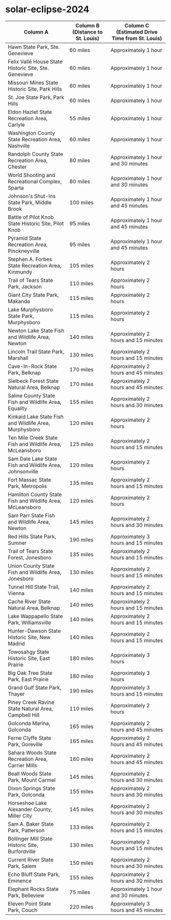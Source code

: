 # solar-eclipse-2024


| Column A                                      | Column B (Distance to St. Louis) | Column C (Estimated Drive Time from St. Louis) |
|-----------------------------------------------|-----------------------------------|------------------------------------------------|
| Hawn State Park, Ste. Genevieve              | 60 miles                          | Approximately 1 hour                           |
| Felix Vallé House State Historic Site, Ste. Genevieve | 60 miles                   | Approximately 1 hour                           |
| Missouri Mines State Historic Site, Park Hills | 60 miles                         | Approximately 1 hour                           |
| St. Joe State Park, Park Hills               | 60 miles                          | Approximately 1 hour                           |
| Eldon Hazlet State Recreation Area, Carlyle  | 55 miles                          | Approximately 1 hour                           |
| Washington County State Recreation Area, Nashville | 60 miles                       | Approximately 1 hour                           |
| Randolph County State Recreation Area, Chester | 80 miles                         | Approximately 1 hour and 30 minutes            |
| World Shooting and Recreational Complex, Sparta | 80 miles                        | Approximately 1 hour and 30 minutes            |
| Johnson's Shut-Ins State Park, Middle Brook  | 100 miles                         | Approximately 1 hour and 45 minutes            |
| Battle of Pilot Knob State Historic Site, Pilot Knob | 95 miles                    | Approximately 1 hour and 45 minutes            |
| Pyramid State Recreation Area, Pinckneyville | 95 miles                          | Approximately 1 hour and 45 minutes            |
| Stephen A. Forbes State Recreation Area, Kinmundy | 105 miles                       | Approximately 2 hours                          |
| Trail of Tears State Park, Jackson           | 110 miles                         | Approximately 2 hours                          |
| Giant City State Park, Makanda               | 115 miles                         | Approximately 2 hours                          |
| Lake Murphysboro State Park, Murphysboro     | 115 miles                         | Approximately 2 hours                          |
| Newton Lake State Fish and Wildlife Area, Newton | 140 miles                      | Approximately 2 hours and 15 minutes           |
| Lincoln Trail State Park, Marshall           | 130 miles                         | Approximately 2 hours and 15 minutes           |
| Cave-In-Rock State Park, Belknap             | 170 miles                         | Approximately 2 hours and 45 minutes           |
| Sielbeck Forest State Natural Area, Belknap  | 170 miles                         | Approximately 2 hours and 45 minutes           |
| Saline County State Fish and Wildlife Area, Equality | 155 miles                    | Approximately 2 hours and 30 minutes           |
| Kinkaid Lake State Fish and Wildlife Area, Murphysboro | 120 miles                 | Approximately 2 hours                          |
| Ten Mile Creek State Fish and Wildlife Area, McLeansboro | 125 miles                 | Approximately 2 hours and 15 minutes           |
| Sam Dale Lake State Fish and Wildlife Area, Johnsonville | 120 miles                | Approximately 2 hours                          |
| Fort Massac State Park, Metropolis           | 135 miles                         | Approximately 2 hours and 15 minutes           |
| Hamilton County State Fish and Wildlife Area, McLeansboro | 120 miles                | Approximately 2 hours                          |
| Sam Parr State Fish and Wildlife Area, Newton | 145 miles                         | Approximately 2 hours and 30 minutes           |
| Red Hills State Park, Sumner                 | 190 miles                         | Approximately 3 hours and 15 minutes           |
| Trail of Tears State Forest, Jonesboro        | 135 miles                         | Approximately 2 hours and 15 minutes           |
| Union County State Fish and Wildlife Area, Jonesboro | 130 miles                    | Approximately 2 hours and 15 minutes           |
| Tunnel Hill State Trail, Vienna               | 140 miles                         | Approximately 2 hours and 15 minutes           |
| Cache River State Natural Area, Belknap      | 140 miles                         | Approximately 2 hours and 15 minutes           |
| Lake Wappapello State Park, Williamsville    | 140 miles                         | Approximately 2 hours and 15 minutes           |
| Hunter-Dawson State Historic Site, New Madrid | 140 miles                       | Approximately 2 hours and 15 minutes           |
| Towosahgy State Historic Site, East Prairie  | 180 miles                         | Approximately 3 hours                         |
| Big Oak Tree State Park, East Prairie        | 180 miles                         | Approximately 3 hours                         |
| Grand Gulf State Park, Thayer                | 190 miles                         | Approximately 3 hours and 15 minutes           |
| Piney Creek Ravine State Natural Area, Campbell Hill | 110 miles                   | Approximately 2 hours                          |
| Golconda Marina, Golconda                    | 165 miles                         | Approximately 2 hours and 45 minutes           |
| Ferne Clyffe State Park, Goreville           | 165 miles                         | Approximately 2 hours and 45 minutes           |
| Sahara Woods State Recreation Area, Carrier Mills | 160 miles                     | Approximately 2 hours and 45 minutes           |
| Beall Woods State Park, Mount Carmel         | 145 miles                         | Approximately 2 hours and 30 minutes           |
| Dixon Springs State Park, Golconda           | 155 miles                         | Approximately 2 hours and 30 minutes           |
| Horseshoe Lake Alexander County, Miller City | 145 miles                        | Approximately 2 hours and 30 minutes           |
| Sam A. Baker State Park, Patterson           | 133 miles                         | Approximately 2 hours and 15 minutes           |
| Bollinger Mill State Historic Site, Burfordville | 130 miles                      | Approximately 2 hours and 15 minutes           |
| Current River State Park, Salem              | 150 miles                         | Approximately 2 hours and 30 minutes           |
| Echo Bluff State Park, Eminence              | 155 miles                         | Approximately 2 hours and 30 minutes           |
| Elephant Rocks State Park, Belleview         | 75 miles                          | Approximately 1 hour and 30 minutes            |
| Eleven Point State Park, Couch               | 220 miles                         | Approximately 3 hours and 45 minutes           |

